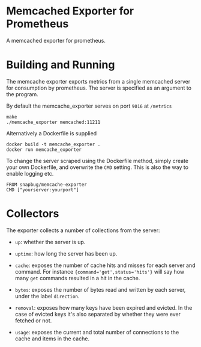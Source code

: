 # Memcached Exporter for Prometheus

A memcached exporter for prometheus.

# Building and Running

The memcache exporter exports metrics from a single memcached server for
consumption by prometheus. The server is specified as an argument to the
program.

By default the memcache\_exporter serves on port `9016` at `/metrics`

```
make
./memcache_exporter memcached:11211
```

Alternatively a Dockerfile is supplied

```
docker build -t memcache_exporter .
docker run memcache_exporter
```

To change the server scraped using the Dockerfile method, simply create your
own Dockerfile, and overwrite the `CMD` setting. This is also the way to enable
logging etc.

```
FROM snapbug/memcache-exporter
CMD ["yourserver:yourport"]
```

# Collectors

The exporter collects a number of collections from the server:

- `up`: whether the server is up.

- `uptime`: how long the server has been up.

- `cache`: exposes the number of cache hits and misses for
	each server and command. For instance `{command='get',status='hits'}`
	will say how many `get` commands resulted in a hit in the cache.

- `bytes`: exposes the number of bytes read and written by each
	server, under the label `direction`.

- `removal`: exposes how many keys have been expired and evicted.
	In the case of evicted keys it's also separated by whether they were
	ever fetched or not.

- `usage`: exposes the current and total number of connections to the cache
	and items in the cache.
